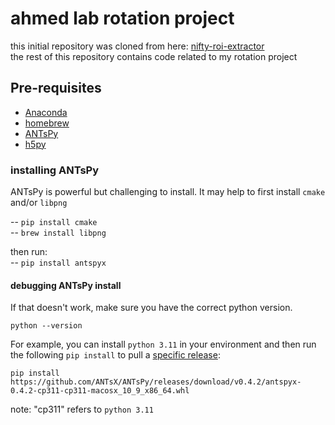 # ahmed lab rotation project
this initial repository was cloned from here: [nifty-roi-extractor](https://github.com/oahmedlab/nifty-roi-extractor)  
the rest of this repository contains code related to my rotation project

## Pre-requisites

- [Anaconda](https://www.anaconda.com/download)
- [homebrew](https://brew.sh/)
- [ANTsPy](https://github.com/ANTsX/ANTsPy)
- [h5py](https://docs.h5py.org/en/stable/build.html)

### installing ANTsPy
ANTsPy is powerful but challenging to install. It may help to first install `cmake` and/or `libpng`

-- `pip install cmake`  
-- `brew install libpng`  

then run:  
-- `pip install antspyx`  

#### debugging ANTsPy install

If that doesn't work, make sure you have the correct python version.   

`python --version`  

For example, you can install `python 3.11` in your environment and then run the following `pip install` to pull a [specific release](https://github.com/ANTsX/ANTsPy/releases):  

`pip install https://github.com/ANTsX/ANTsPy/releases/download/v0.4.2/antspyx-0.4.2-cp311-cp311-macosx_10_9_x86_64.whl`  

note: "cp311" refers to `python 3.11`  

